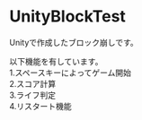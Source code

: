 # UnityBlockTest
Unityで作成したブロック崩しです。  

以下機能を有しています。  
1.スペースキーによってゲーム開始  
2.スコア計算  
3.ライフ判定  
4.リスタート機能  
